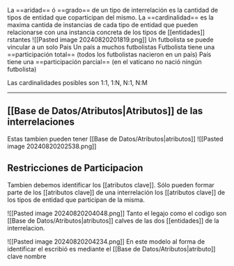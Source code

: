 La ==aridad== ó ==grado== de un tipo de interrelación es la cantidad de tipos de entidad que coparticipan del mismo.
La ==cardinalidad== es la maxima cantida de instancias de cada tipo de entidad que pueden relacionarse con una instancia concreta de los tipos de [[entidades]] rstantes
![[Pasted image 20240820201819.png]]
Un futbolista se puede vincular a un solo Pais
Un país a muchos futbolistas
Futbolista tiene una ==participación total== (todos los futbolistas nacieron en un país)
País tiene una ==participación parcial== (en el vaticano no nació ningún futbolista)

Las cardinalidades posibles son 1:1, 1:N, N:1, N:M

--- 

## [[Base de Datos/Atributos|Atributos]] de las interrelaciones 
Estas tambien pueden tener [[Base de Datos/Atributos|atributos]] 
![[Pasted image 20240820202538.png]]

## Restricciones de Participacion 
Tambien debemos identificar los [[atributos clave]]. Sólo pueden formar parte de los [[atributos clave]] de una interrelación los [[atributos clave]] de los tipos de entidad que participan de la misma.

![[Pasted image 20240820204048.png]]
Tanto el legajo como el codigo son [[Base de Datos/Atributos|atributos]] calves de las dos [[entidades]] de la interrelacion. 

![[Pasted image 20240820204234.png]]
En este modelo al forma de identificar el escribió es mediante el [[Base de Datos/Atributos|atributo]] clave nombre